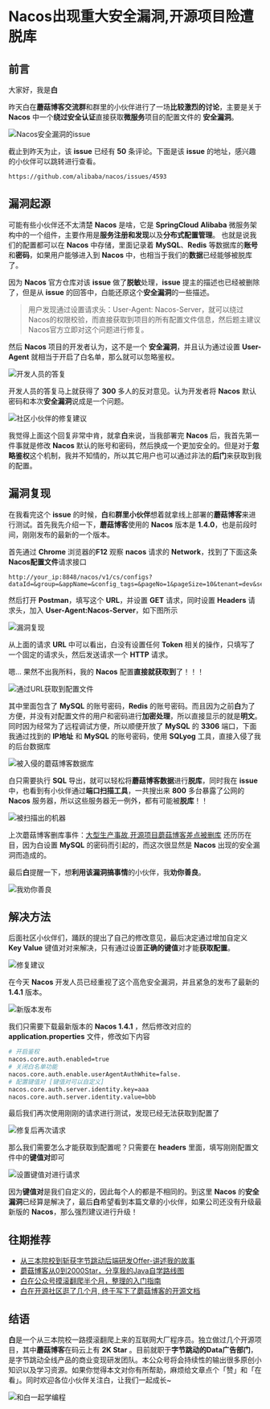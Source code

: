 # Nacos出现重大安全漏洞,开源项目险遭脱库

## 前言

大家好，我是**白**

昨天白在**蘑菇博客交流群**和群里的小伙伴进行了一场**比较激烈的讨论**，主要是关于 **Nacos** 中一个**绕过安全认证**直接获取**微服务**项目的配置文件的 **安全漏洞**。

![Nacos安全漏洞的issue](https://cdn.losey.top/blog/image-20210115171030971.png)

截止到昨天为止，该 **issue** 已经有 **50** 条评论。下面是该 **issue** 的地址，感兴趣的小伙伴可以跳转进行查看。

```bash
https://github.com/alibaba/nacos/issues/4593
```

## 漏洞起源

可能有些小伙伴还不太清楚 **Nacos** 是啥，它是 **SpringCloud** **Alibaba** 微服务架构中的一个组件，主要作用是**服务注册和发现**以及**分布式配置管理**。  也就是说我们的配置都可以在 **Nacos** 中存储，里面记录着 **MySQL**、**Redis** 等数据库的**账号**和**密码**，如果用户能够进入到 **Nacos** 中，也相当于我们的**数据**已经能够被脱库了。

因为 **Nacos** 官方仓库对该 **issue** 做了**脱敏**处理，**issue** 提主的描述也已经被删除了，但是从 **issue** 的回答中，白能还原这个**安全漏洞**的一些描述。

> 用户发现通过设置请求头：User-Agent: Nacos-Server，就可以绕过Nacos的权限校验，而直接获取到项目的所有配置文件信息，然后题主建议Nacos官方立即对这个问题进行修复。

然后 **Nacos** 项目的开发者认为，这不是一个 **安全漏洞**，并且认为通过设置 **User-Agent** 就相当于开启了白名单，那么就可以忽略鉴权。

![开发人员的答复](https://cdn.losey.top/blog/image-20210115222020606.png)

开发人员的答复马上就获得了 **300** 多人的反对意见。认为开发者将 **Nacos** 默认密码和本次**安全漏洞**说成是一个问题。

![社区小伙伴的修复建议](https://cdn.losey.top/blog/image-20210115222325946.png)

我觉得上面这个回复非常中肯，就拿**白**来说，当我部署完 **Nacos** 后，我首先第一件事就是修改 **Nacos** 默认的账号和密码，然后换成一个更加安全的。但是对于**忽略鉴权**这个机制，我并不知情的，所以其它用户也可以通过非法的**后门**来获取到我的配置。

## 漏洞复现

在我看完这个 **issue** 的时候，**白**和**群里小伙伴**想着就拿线上部署的**蘑菇博客**来进行测试。首先我先介绍一下，**蘑菇博客**使用的 **Nacos** 版本是 **1.4.0**，也是前段时间，刚刚发布的最新的一个版本。

首先通过 **Chrome** 浏览器的**F12** 观察 **nacos** 请求的 **Network**，找到了下面这条**Nacos配置文件**请求接口

```bashh
http://your_ip:8848/nacos/v1/cs/configs?dataId=&group=&appName=&config_tags=&pageNo=1&pageSize=10&tenant=dev&search=accurate
```

然后打开 **Postman**，填写这个 **URL**，并设置 **GET** 请求，同时设置 **Headers** 请求头，加入 **User-Agent:Nacos-Server**，如下图所示

![漏洞复现](https://cdn.losey.top/blog/image-20210115224609726.png)

从上面的请求 **URL** 中可以看出，白没有设置任何 **Token** 相关的操作，只填写了一个固定的请求头，然后发送请求一个 **HTTP** 请求。

嗯...  果然不出我所料，我的 **Nacos** 配置**直接就获取到**了！！！

![通过URL获取到配置文件](https://cdn.losey.top/blog/image-20210115225227449.png)

其中里面包含了 **MySQL** 的账号密码，**Redis** 的账号密码。而且因为之前**白**为了方便，并没有对配置文件的用户和密码进行**加密处理**，所以直接显示的就是**明文**。同时因为经常为了远程调试方便，所以顺便开放了 **MySQL** 的 **3306** 端口，下面我通过找到的 **IP地址** 和 **MySQL** 的账号密码，使用 **SQLyog** 工具，直接入侵了我的后台数据库

![被入侵的蘑菇博客数据库](https://cdn.losey.top/blog/image-20210115225704506.png)

白只需要执行 **SQL** 导出，就可以轻松将**蘑菇博客数据**进行**脱库**，同时我在 **issue** 中，也看到有小伙伴通过**端口扫描工具**，一共搜出来 **800** 多台暴露了公网的 **Nacos** 服务器，所以这些服务器无一例外，都有可能被**脱库**！！

![被扫描出的机器](https://cdn.losey.top/blog/image-20210115230024338.png)

上次蘑菇博客删库事件：[大型生产事故,开源项目蘑菇博客差点被删库](https://mp.weixin.qq.com/s/UprMwItKjJ-Bcj1Z5ija1g) 还历历在目，因为白设置 **MySQL** 的密码而引起的，而这次很显然是 **Nacos** 出现的安全漏洞而造成的。

最后**白**提醒一下，想**利用该漏洞搞事情**的小伙伴，我**劝你善良**。

![我劝你善良](https://cdn.losey.top/blog/u=404324061,3529151793&fm=26&gp=0.jpg)

## 解决方法

后面社区小伙伴们，踊跃的提出了自己的修改意见，最后决定通过增加自定义 **Key Value** 键值对对来解决，只有通过设置**正确的键值**对才能**获取配置**。

![修复建议](https://cdn.losey.top/blog/image-20210116101354592.png)

在今天 **Nacos** 开发人员已经重视了这个高危安全漏洞，并且紧急的发布了最新的 **1.4.1** 版本。

![新版本发布](https://cdn.losey.top/blog/image-20210115230323761.png)

我们只需要下载最新版本的 **Nacos 1.4.1** ，然后修改对应的 **application.properties** 文件，修改如下内容

```bash
# 开启鉴权
nacos.core.auth.enabled=true
# 关闭白名单功能
nacos.core.auth.enable.userAgentAuthWhite=false.
# 配置键值对 [键值对可以自定义]
nacos.core.auth.server.identity.key=aaa
nacos.core.auth.server.identity.value=bbb
```

最后我们再次使用刚刚的请求进行测试，发现已经无法获取到配置了

![修复后再次请求](https://cdn.losey.top/blog/image-20210115235555351.png)

那么我们需要怎么才能获取到配置呢？只需要在 **headers** 里面，填写刚刚配置文件中的**键值对**即可

![设置键值对进行请求](https://cdn.losey.top/blog/image-20210116000039217.png)

因为**键值对**是我们自定义的，因此每个人的都是不相同的。到这里 **Nacos** 的**安全漏洞**已经算是解决了，最后**白**希望看到本篇文章的小伙伴，如果公司还没有升级最新版的 **Nacos**，那么强烈建议进行升级！

## 往期推荐

- [从三本院校到斩获字节跳动后端研发Offer-讲述我的故事](https://mp.weixin.qq.com/s?__biz=MzkyMzE5NTYzMA==&mid=2247485023&idx=1&sn=429fd2090f081e7cd09bec7786b2f30a&chksm=c1e987def69e0ec8da0ec74fae9b62055406fd199270a6b132687d943a1295659d939b2236b7&token=642644308&lang=zh_CN&scene=21#wechat_redirect)
- [蘑菇博客从0到2000Star，分享我的Java自学路线图](https://mp.weixin.qq.com/s?__biz=MzkyMzE5NTYzMA==&mid=2247484691&idx=1&sn=f01431e0b7c38f72282fdae96eca126b&chksm=c1e98492f69e0d848cba8052b814750027b4c1f0bd813e64afbb7ea79a1d78c39cbc97941e4f&token=642644308&lang=zh_CN&scene=21#wechat_redirect)
- [白在公众号摸滚翻爬半个月，整理的入门指南](https://mp.weixin.qq.com/s/Jj1i-mD9Tw0vUEFX/VXH19dQRkNtPbzDMVXwsPQ)
- [白在开源社区逛了几个月, 终于写下了蘑菇博客的开源文档](https://mp.weixin.qq.com/s/VXH19dQRkNtPbzDMVXwsPQ)

结语
--

**白**是一个从三本院校一路摸滚翻爬上来的互联网大厂程序员。独立做过几个开源项目，其中**蘑菇博客**在码云上有 **2K Star** 。目前就职于**字节跳动的Data广告部门**，是字节跳动全线产品的商业变现研发团队。本公众号将会持续性的输出很多原创小知识以及学习资源。如果你觉得本文对你有所帮助，麻烦给文章点个「赞」和「在看」。同时欢迎各位小伙伴关注白，让我们一起成长~

![和白一起学编程](https://cdn.losey.top/blog/b463558e896d46779ffd38d7982d3da7.png)